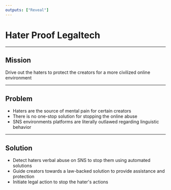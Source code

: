 ```yaml
---
outputs: ["Reveal"]
---
```


# Hater Proof Legaltech

---

## Mission

Drive out the haters to protect the creators for a more civilized online environment

---

## Problem

- Haters are the source of mental pain for certain creators
- There is no one-stop solution for stopping the online abuse
- SNS environments platforms are literally outlawed regarding linguistic behavior

---

## Solution

- Detect haters verbal abuse on SNS to stop them using automated solutions
- Guide creators towards a law-backed solution to provide assistance and protection
- Initiate legal action to stop the hater's actions
